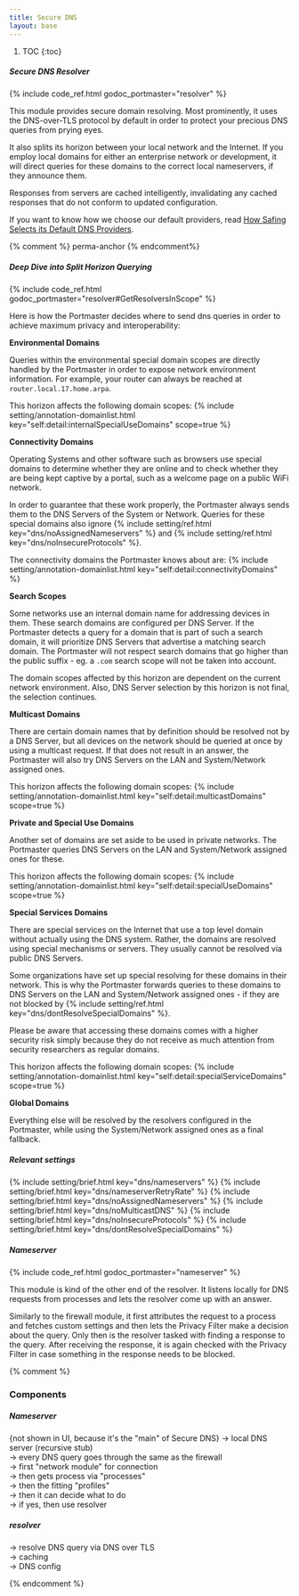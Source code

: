 ```yaml
---
title: Secure DNS
layout: base
---
```


1. TOC
{:toc}

##### Secure DNS Resolver

{% include code_ref.html godoc_portmaster="resolver" %}

This module provides secure domain resolving. Most prominently, it uses the DNS-over-TLS protocol by default in order to protect your precious DNS queries from prying eyes.

It also splits its horizon between your local network and the Internet. If you employ local domains for either an enterprise network or development, it will direct queries for these domains to the correct local nameservers, if they announce them.

Responses from servers are cached intelligently, invalidating any cached responses that do not conform to updated configuration.

If you want to know how we choose our default providers, read [How Safing Selects its Default DNS Providers](https://safing.io/blog/2020/07/07/how-safing-selects-its-default-dns-providers/).


{% comment %} perma-anchor {% endcomment%}
<span id="querying-deep-dive"></span>

##### Deep Dive into Split Horizon Querying

{% include code_ref.html godoc_portmaster="resolver#GetResolversInScope" %}

Here is how the Portmaster decides where to send dns queries in order to achieve maximum privacy and interoperability:

__Environmental Domains__

Queries within the environmental special domain scopes are directly handled by the Portmaster in order to expose network environment information. For example, your router can always be reached at `router.local.17.home.arpa`.

This horizon affects the following domain scopes:
{% include setting/annotation-domainlist.html key="self:detail:internalSpecialUseDomains" scope=true %}

__Connectivity Domains__

Operating Systems and other software such as browsers use special domains to determine whether they are online and to check whether they are being kept captive by a portal, such as a welcome page on a public WiFi network.

In order to guarantee that these work properly, the Portmaster always sends them to the DNS Servers of the System or Network. Queries for these special domains also ignore {% include setting/ref.html key="dns/noAssignedNameservers" %} and {% include setting/ref.html key="dns/noInsecureProtocols" %}.

The connectivity domains the Portmaster knows about are:
{% include setting/annotation-domainlist.html key="self:detail:connectivityDomains" %}

__Search Scopes__

Some networks use an internal domain name for addressing devices in them. These search domains are configured per DNS Server. If the Portmaster detects a query for a domain that is part of such a search domain, it will prioritize DNS Servers that advertise a matching search domain. The Portmaster will not respect search domains that go higher than the public suffix - eg. a `.com` search scope will not be taken into account.

The domain scopes affected by this horizon are dependent on the current network environment. Also, DNS Server selection by this horizon is not final, the selection continues.

__Multicast Domains__

There are certain domain names that by definition should be resolved not by a DNS Server, but all devices on the network should be queried at once by using a multicast request. If that does not result in an answer, the Portmaster will also try DNS Servers on the LAN and System/Network assigned ones.

This horizon affects the following domain scopes:
{% include setting/annotation-domainlist.html key="self:detail:multicastDomains" scope=true %}

__Private and Special Use Domains__

Another set of domains are set aside to be used in private networks. The Portmaster queries DNS Servers on the LAN and System/Network assigned ones for these.

This horizon affects the following domain scopes:
{% include setting/annotation-domainlist.html key="self:detail:specialUseDomains" scope=true %}

__Special Services Domains__

There are special services on the Internet that use a top level domain without actually using the DNS system. Rather, the domains are resolved using special mechanisms or servers. They usually cannot be resolved via public DNS Servers.

Some organizations have set up special resolving for these domains in their network. This is why the Portmaster forwards queries to these domains to DNS Servers on the LAN and System/Network assigned ones - if they are not blocked by {% include setting/ref.html key="dns/dontResolveSpecialDomains" %}.

Please be aware that accessing these domains comes with a higher security risk simply because they do not receive as much attention from security researchers as regular domains.

This horizon affects the following domain scopes:
{% include setting/annotation-domainlist.html key="self:detail:specialServiceDomains" scope=true %}

__Global Domains__

Everything else will be resolved by the resolvers configured in the Portmaster, while using the System/Network assigned ones as a final fallback.


##### Relevant settings

{% include setting/brief.html key="dns/nameservers" %}
{% include setting/brief.html key="dns/nameserverRetryRate" %}
{% include setting/brief.html key="dns/noAssignedNameservers" %}
{% include setting/brief.html key="dns/noMulticastDNS" %}
{% include setting/brief.html key="dns/noInsecureProtocols" %}
{% include setting/brief.html key="dns/dontResolveSpecialDomains" %}

##### Nameserver

{% include code_ref.html godoc_portmaster="nameserver" %}

This module is kind of the other end of the resolver. It listens locally for DNS requests from processes and lets the resolver come up with an answer.

Similarly to the firewall module, it first attributes the request to a process and fetches custom settings and then lets the Privacy Filter make a decision about the query. Only then is the resolver tasked with finding a response to the query. After receiving the response, it is again checked with the Privacy Filter in case something in the response needs to be blocked.

{% comment %}

### Components

##### Nameserver

{not shown in UI, because it's the "main" of Secure DNS}
-> local DNS server (recursive stub)  
-> every DNS query goes through the same as the firewall  
-> first "network module" for connection  
-> then gets process via "processes"  
-> then the fitting "profiles"  
-> then it can decide what to do  
-> if yes, then use resolver  

##### resolver
-> resolve DNS query via DNS over TLS  
-> caching  
-> DNS config  

{% endcomment %}

<p></p> <!-- TODO: Fix spacing in CSS instead -->
